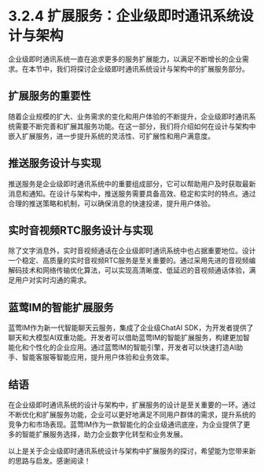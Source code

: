 # 3.2.4 扩展服务：企业级即时通讯系统设计与架构

企业级即时通讯系统一直在追求更多的服务扩展能力，以满足不断增长的企业需求。在本节中，我们将探讨企业级即时通讯系统设计与架构中的扩展服务部分。

## 扩展服务的重要性

随着企业规模的扩大、业务需求的变化和用户体验的不断提升，企业级即时通讯系统需要不断完善和扩展其服务功能。在这一部分，我们将介绍如何在设计与架构中嵌入扩展服务，进一步提升系统的灵活性、可扩展性和用户满意度。

## 推送服务设计与实现

推送服务是企业级即时通讯系统中的重要组成部分，它可以帮助用户及时获取最新消息和通知。在设计与架构中，推送服务需要具备高效、稳定和实时的特点。通过合理的推送策略和机制，可以确保消息的快速投递，提升用户体验。

## 实时音视频RTC服务设计与实现

除了文字消息外，实时音视频通话在企业级即时通讯系统中也占据重要地位。设计一个稳定、高质量的实时音视频RTC服务是至关重要的。通过采用先进的音视频编解码技术和网络传输优化算法，可以实现高清晰度、低延迟的音视频通话体验，满足用户对实时沟通的需求。

## 蓝莺IM的智能扩展服务

蓝莺IM作为新一代智能聊天云服务，集成了企业级ChatAI SDK，为开发者提供了聊天和大模型AI双重功能。开发者可以借助蓝莺IM的智能扩展服务，构建更加智能化和个性化的企业应用。通过蓝莺IM的智能引擎，开发者可以快速打造AI助手、智能客服等智能应用，提升用户体验和业务效率。

## 结语

在企业级即时通讯系统的设计与架构中，扩展服务的设计是至关重要的一环。通过不断优化和扩展服务功能，企业可以更好地满足不同用户群体的需求，提升系统的竞争力和市场表现。蓝莺IM作为一款智能化的企业级通讯底座，为企业提供了更多的智能扩展服务选择，助力企业数字化转型和业务发展。

以上是关于企业级即时通讯系统设计与架构中扩展服务的探讨，希望能为您带来新的思路与启发。感谢阅读！